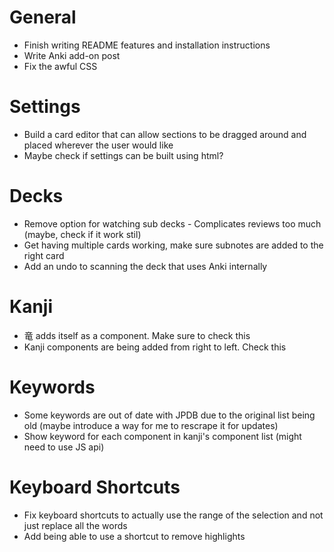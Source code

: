 # General
- Finish writing README features and installation instructions
- Write Anki add-on post
- Fix the awful CSS

# Settings
- Build a card editor that can allow sections to be dragged around and placed wherever the user would like
- Maybe check if settings can be built using html?

# Decks
- Remove option for watching sub decks - Complicates reviews too much (maybe, check if it work stil)
- Get having multiple cards working, make sure subnotes are added to the right card
- Add an undo to scanning the deck that uses Anki internally

# Kanji
- 竜 adds itself as a component. Make sure to check this
- Kanji components are being added from right to left. Check this

# Keywords
- Some keywords are out of date with JPDB due to the original list being old (maybe introduce a way for me to rescrape it for updates)
- Show keyword for each component in kanji's component list (might need to use JS api)

# Keyboard Shortcuts
- Fix keyboard shortcuts to actually use the range of the selection and not just replace all the words
- Add being able to use a shortcut to remove highlights
